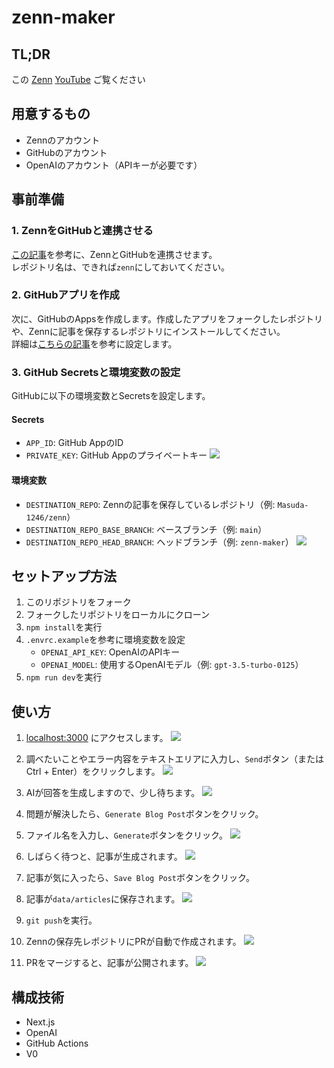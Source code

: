 # zenn-maker
## TL;DR
この
[Zenn](https://zenn.dev/masuda1112/articles/2024-10-25-zenn-maker)
[YouTube](https://youtu.be/USWBTOucO80)
ご覧ください

## 用意するもの
- Zennのアカウント
- GitHubのアカウント
- OpenAIのアカウント（APIキーが必要です）

## 事前準備

### 1. ZennをGitHubと連携させる
[この記事](https://zenn.dev/zenn/articles/connect-to-github)を参考に、ZennとGitHubを連携させます。  
レポジトリ名は、できれば`zenn`にしておいてください。

### 2. GitHubアプリを作成
次に、GitHubのAppsを作成します。作成したアプリをフォークしたレポジトリや、Zennに記事を保存するレポジトリにインストールしてください。  
詳細は[こちらの記事](https://zenn.dev/suzutan/articles/how-to-use-github-apps-token-in-github-actions)を参考に設定します。

### 3. GitHub Secretsと環境変数の設定
GitHubに以下の環境変数とSecretsを設定します。

#### Secrets
- `APP_ID`: GitHub AppのID
- `PRIVATE_KEY`: GitHub Appのプライベートキー
![](/images/zenn-maker/github-0.png)
#### 環境変数
- `DESTINATION_REPO`: Zennの記事を保存しているレポジトリ（例: `Masuda-1246/zenn`）
- `DESTINATION_REPO_BASE_BRANCH`: ベースブランチ（例: `main`）
- `DESTINATION_REPO_HEAD_BRANCH`: ヘッドブランチ（例: `zenn-maker`）
![](/images/zenn-maker/github-1.png)

## セットアップ方法

1. このリポジトリをフォーク
2. フォークしたリポジトリをローカルにクローン
3. `npm install`を実行
4. `.envrc.example`を参考に環境変数を設定
   - `OPENAI_API_KEY`: OpenAIのAPIキー
   - `OPENAI_MODEL`: 使用するOpenAIモデル（例: `gpt-3.5-turbo-0125`）
5. `npm run dev`を実行

## 使い方

1. [localhost:3000](http://localhost:3000) にアクセスします。
   ![](/images/zenn-maker/zenn-maker-0.png)

2. 調べたいことやエラー内容をテキストエリアに入力し、`Send`ボタン（またはCtrl + Enter）をクリックします。
   ![](/images/zenn-maker/zenn-maker-1.png)

3. AIが回答を生成しますので、少し待ちます。
   ![](/images/zenn-maker/zenn-maker-2.png)

4. 問題が解決したら、`Generate Blog Post`ボタンをクリック。
5. ファイル名を入力し、`Generate`ボタンをクリック。
   ![](/images/zenn-maker/zenn-maker-3.png)

6. しばらく待つと、記事が生成されます。
   ![](/images/zenn-maker/zenn-maker-4.png)

7. 記事が気に入ったら、`Save Blog Post`ボタンをクリック。
8. 記事が`data/articles`に保存されます。
   ![](/images/zenn-maker/zenn-maker-5.png)

9. `git push`を実行。
10. Zennの保存先レポジトリにPRが自動で作成されます。
    ![](/images/zenn-maker/zenn-maker-6.png)

11. PRをマージすると、記事が公開されます。
    ![](/images/zenn-maker/zenn-maker-7.png)

## 構成技術
- Next.js
- OpenAI
- GitHub Actions
- V0
